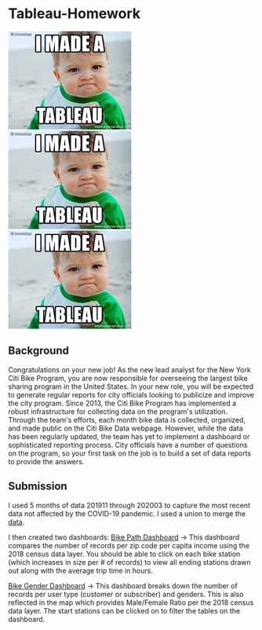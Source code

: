 # Tableau-Homework

![tableau](Images/tableau.png) ![tableau](Images/tableau.png) ![tableau](Images/tableau.png)

## Background
Congratulations on your new job! As the new lead analyst for the New York Citi Bike Program, you are now responsible for overseeing the largest bike sharing program in the United States. In your new role, you will be expected to generate regular reports for city officials looking to publicize and improve the city program.
Since 2013, the Citi Bike Program has implemented a robust infrastructure for collecting data on the program's utilization. Through the team's efforts, each month bike data is collected, organized, and made public on the Citi Bike Data webpage.
However, while the data has been regularly updated, the team has yet to implement a dashboard or sophisticated reporting process. City officials have a number of questions on the program, so your first task on the job is to build a set of data reports to provide the answers.

## Submission
I used 5 months of data 201911 through 202003 to capture the most recent data not affected by the COVID-19 pandemic. I used a union to merge the [data](Data/JC-201911-citibike-tripdata_Union.csv).

I then created two dashboards:
[Bike Path Dashboard](Tableau/Bike_Path_Dashboard.twbx) -> This dashboard compares the number of records per zip code per capita income using the 2018 census data layer. You should be able to click on each bike station (which increases in size per # of records) to view all ending stations drawn out along with the average trip time in hours.

[Bike Gender Dashboard](Tableau/Bike_Gender_Dashboard.twbx) -> This dashboard breaks down the number of records per user type (customer or subscriber) and genders. This is also reflected in the map which provides Male/Female Ratio per the 2018 census data layer. The start stations can be clicked on to filter the tables on the dashboard.